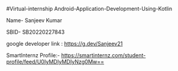#Virtual-internship
Android-Application-Development-Using-Kotlin

Name- Sanjeev Kumar

SBID- SB20220227843

google developer link : https://g.dev/Sanjeev21

SmartInternz Profile:-  https://smartinternz.com/student-profile/feed/U0IyMDIyMDIyNzg0Mw==
